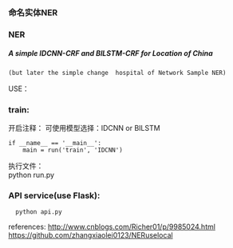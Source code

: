 ### 命名实体NER
### NER
  
  ##### A simple IDCNN-CRF and BILSTM-CRF for Location of China
    (but later the simple change  hospital of Network Sample NER)
    
  USE：
   
   ### train:

   开启注释：
   可使用模型选择：IDCNN or BILSTM
   
    if __name__ == '__main__':
        main = run('train', 'IDCNN')

  执行文件：      
   python run.py
    
    
  ### API service(use Flask):
      python api.py
   
   
   
  
  
  
  
  
  
  
  
  
  
  
  
  
  references:
     http://www.cnblogs.com/Richer01/p/9985024.html
     https://github.com/zhangxiaolei0123/NERuselocal
             
       
